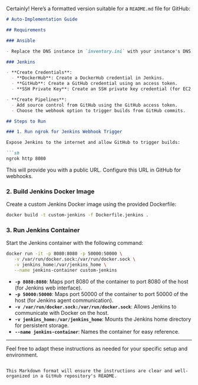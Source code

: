 Certainly! Here’s a formatted version suitable for a `README.md` file for GitHub:

```markdown
# Auto-Implementation Guide

## Requirements

### Ansible

- Replace the DNS instance in `inventory.ini` with your instance's DNS.

### Jenkins

- **Create Credentials**:
  - **DockerHub**: Create a DockerHub credential in Jenkins.
  - **GitHub**: Create a GitHub credential using an access token.
  - **SSH Private Key**: Create an SSH private key credential (for EC2 key pair).

- **Create Pipelines**:
  - Add source control from GitHub using the GitHub access token.
  - Choose the webhook option to trigger builds from GitHub commits.

## Steps to Run

### 1. Run ngrok for Jenkins Webhook Trigger

Expose Jenkins to the internet and allow GitHub to trigger builds:

```sh
ngrok http 8080
```

This will provide you with a public URL. Configure this URL in GitHub for webhooks.

### 2. Build Jenkins Docker Image

Create a custom Jenkins Docker image using the provided Dockerfile:

```sh
docker build -t custom-jenkins -f Dockerfile.jenkins .
```

### 3. Run Jenkins Container

Start the Jenkins container with the following command:

```sh
docker run -it -p 8080:8080 -p 50000:50000 \
   -v /var/run/docker.sock:/var/run/docker.sock \
   -v jenkins_home:/var/jenkins_home \
   --name jenkins-container custom-jenkins
```

- **`-p 8080:8080`**: Maps port 8080 of the container to port 8080 of the host (for Jenkins web interface).
- **`-p 50000:50000`**: Maps port 50000 of the container to port 50000 of the host (for Jenkins agent communication).
- **`-v /var/run/docker.sock:/var/run/docker.sock`**: Allows Jenkins to communicate with Docker on the host.
- **`-v jenkins_home:/var/jenkins_home`**: Mounts the Jenkins home directory for persistent storage.
- **`--name jenkins-container`**: Names the container for easy reference.

---

Feel free to adapt these instructions as needed for your specific setup and environment.
```

This Markdown format will ensure the instructions are clear and well-organized in a GitHub repository's README.
